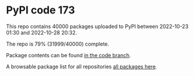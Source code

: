 # PyPI code 173

This repo contains 40000 packages uploaded to PyPI between 
2022-10-23 01:30 and 2022-10-28 20:32.

The repo is 79% (31999/40000) complete.

Package contents can be found [in the code branch](https://github.com/pypi-data/pypi-mirror-173/tree/code/packages).

A browsable package list for all repositories [all packages here](https://pypi-data.github.io/website/repositories/pypi-mirror-173).


